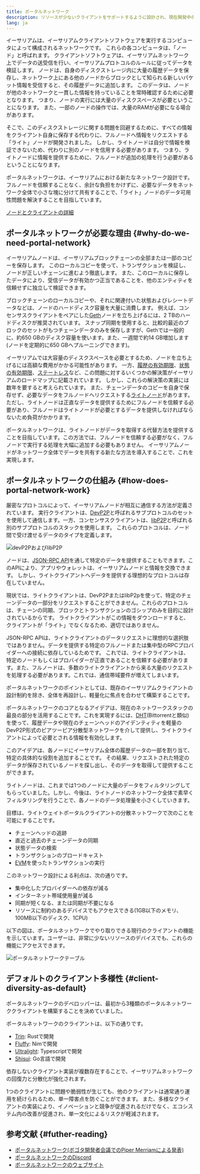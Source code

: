 ```yaml
---
title: ポータルネットワーク
description: リソースが少ないクライアントをサポートするように設計され、現在開発中のネットワークである「ポータルネットワーク」の概要
lang: ja
---
```


イーサリアムは、イーサリアムクライアントソフトウェアを実行するコンピュータによって構成されるネットワークです。 これらの各コンピュータは、「ノード」と呼ばれます。 クライアントソフトウェアは、イーサリアムネットワーク上でデータの送受信を行い、イーサリアムプロトコルのルールに従ってデータを検証します。 ノードは、自身のディスクストレージ内に大量の履歴データを保存し、ネットワーク上にある他のノードからブロックとして知られる新しいパケット情報を受信すると、その履歴データに追加します。 このデータは、ノードが他のネットワークと一貫した情報を持っていることを常時確認するために必要となります。 つまり、ノードの実行には大量のディスクスペースが必要ということになります。 また、一部のノードの操作では、大量のRAMが必要になる場合があります。

そこで、このディスクストレージに関する問題を回避するために、すべての情報をクライアント自身に保存する代わりに、フルノードへ情報をリクエストする「ライト」ノードが開発されました。 しかし、ライトノードは自分で情報を検証できないため、代わりに別のノードを信用する必要があります。 つまり、ライトノードに情報を提供するために、フルノードが追加の処理を行う必要があるということになります。

ポータルネットワークは、イーサリアムにおける新たなネットワーク設計です。フルノードを信頼することなく、余計な負担をかけずに、必要なデータをネットワーク全体で小さな塊に分けて共有することで、「ライト」ノードのデータ可用性問題を解決することを目指しています。

[ノードとクライアントの詳細](/developers/docs/nodes-and-clients/)

## ポータルネットワークが必要な理由 {#why-do-we-need-portal-network}

イーサリアムノードは、イーサリアムブロックチェーンの全部または一部のコピーを保存します。 このローカルコピーを使って、トランザクションを検証し、ノードが正しいチェーンに進むよう徹底します。 また、このローカルに保存したデータにより、受信データが有効かつ正当であることを、他のエンティティを信頼せずに独立して検証できます。

ブロックチェーンのローカルコピーや、それに関連付いた状態およびレシートデータなどは、ノードのハードディスク容量を大量に消費します。 例えば、コンセンサスクライアントをペアにした[Geth](https://geth.ethereum.org)ノードを立ち上げるには、2 TBのハードディスクが推奨されています。 スナップ同期を使用すると、比較的最近のブロックのセットがもつチェーンデータのみを保存しますが、Gethでは一般的に、約650 GBのディスク容量を使います。また、一週間で約14 GB増加します(ノードを定期的に650 GBへプルーニングできます)。

イーサリアムでは大容量のディスクスペースを必要とするため、ノードを立ち上げるには高額な費用がかかる可能性があります。 一方、[履歴の有効期限](/roadmap/statelessness/#history-expiry)、[状態の有効期限](/roadmap/statelessness/#state-expiry)、[ステートレス](/roadmap/statelessness/)など、この問題に対するいくつかの解決策がイーサリアムのロードマップに記載されています。 しかし、これらの解決策の実装には数年を要すると考えられています。 また、チェーンデータのコピーを自身で保存せず、必要なデータをフルノードへリクエストする[ライトノード](/developers/docs/nodes-and-clients/light-clients/)があります。 ただし、ライトノードは正直なデータを提供するためにフルノードを信頼する必要があり、フルノードはライトノードが必要とするデータを提供しなければならないため負荷がかかります。

ポータルネットワークは、ライトノードがデータを取得する代替方法を提供することを目指しています。この方法では、フルノードを信頼する必要がなく、フルノードで実行する処理を大幅に追加する必要もありません。 イーサリアムノードがネットワーク全体でデータを共有する新たな方法を導入することで、これを実現します。

## ポータルネットワークの仕組み {#how-does-portal-network-work}

厳密なプロトコルによって、イーサリアムノードが相互に通信する方法が定義されています。 実行クライアントは、[DevP2P](/developers/docs/networking-layer/#devp2p)と呼ばれるサブプロトコルのセットを使用して通信します。一方、コンセンサスクライアントは、[libP2P](/developers/docs/networking-layer/#libp2p)と呼ばれる別のサブプロトコルのスタックを使用します。 これらのプロトコルは、ノード間で受け渡せるデータのタイプを定義します。

![devP2PおよびlibP2P](portal-network-devp2p-libp2p.png)

ノードは、[JSON-RPC API](/developers/docs/apis/json-rpc/)を通して特定のデータを提供することもできます。このAPIにより、アプリやウォレットは、イーサリアムノードと情報を交換できます。 しかし、ライトクライアントへデータを提供する理想的なプロトコルは存在していません。

現状では、ライトクライアントは、DevP2PまたはlibP2pを使って、特定のチェーンデータの一部分をリクエストすることができません。これらのプロトコルは、チェーンの同期、ブロックとトランザクションのゴシップのみを目的に設計されているからです。 ライトクライアントがこの情報をダウンロードすると、クライアントが「ライト」でなくなるため、適切ではありません。

JSON-RPC APIは、ライトクライアントのデータリクエストに理想的な選択肢ではありません。データを提供する特定のフルノードまたは集中型のRPCプロバイダーへの接続に依存しているためです。 これでは、ライトクライアントは、特定のノードもしくはプロバイダーが正直であることを信頼する必要があります。また、フルノードは、多数のライトクライアントから来る大量のリクエストを処理する必要があります。これでは、通信帯域要件が増えてしまいます。

ポータルネットワークのポイントとしては、既存のイーサリアムクライアントの設計制約を除き、全体を再設計し、軽量化に焦点を合わせて構築することです。

ポータルネットワークのコアとなるアイデアは、現在のネットワークスタックの最良の部分を活用することです。これを実現するには、[DHT](https://en.wikipedia.org/wiki/Distributed_hash_table)(Bittorrentと類似)を使って、履歴データや現在のチェーンヘッドのアイデンティティを軽量のDevP2P形式のピアツーピア分散型ネットワークを介して提供し、ライトクライアントによって必要とされる情報を有効化します。

このアイデアは、各ノードにイーサリアム全体の履歴データの一部を割り当て、特定の具体的な役割を追加することです。 その結果、リクエストされた特定のデータが保存されているノードを探し出し、そのデータを取得して提供することができます。

ライトノードは、これまでは1つのノードに大量のデータをフィルタリングしてもらっていました。しかし、今後は、ライトノードのネットワーク全体で素早くフィルタリングを行うことで、各ノードのデータ処理量を小さくしていきます。

目標は、ライトウェイトポータルクライアントの分散ネットワークで次のことを可能にすることです。

- チェーンヘッドの追跡
- 直近と過去のチェーンデータの同期
- 状態データの検索
- トランザクションのブロードキャスト
- [EVM](/developers/docs/evm/)を使ったトランザクションの実行

このネットワーク設計による利点は、次の通りです。

- 集中化したプロバイダーへの依存が減る
- インターネット帯域使用量が減る
- 同期が短くなる、または同期が不要になる
- リソースに制約のあるデバイスでもアクセスできる(1GB以下のメモリ、100MB以下のディスク、1CPU)

以下の図は、ポータルネットワークでやり取りできる現行のクライアントの機能を示しています。ユーザーは、非常に少ないリソースのデバイスでも、これらの機能にアクセスできます。

![ポータルネットワークテーブル](portal-network-table2.png)

## デフォルトのクライアント多様性 {#client-diversity-as-default}

ポータルネットワークのデベロッパーは、最初から3種類のポータルネットワーククライアントを構築することを決めていました。

ポータルネットワークのクライアントは、以下の通りです。

- [Trin](https://github.com/ethereum/trin): Rustで開発
- [Fluffy](https://nimbus.team/docs/fluffy.html): Nimで開発
- [Ultralight](https://github.com/ethereumjs/ultralight): Typescriptで開発
- [Shisui](https://github.com/GrapeBaBa/shisui): Go言語で開発

依存しないクライアント実装が複数存在することで、イーサリアムネットワークの回復力と分散化が強化されます。

1つのクライアントに問題や脆弱性が生じても、他のクライアントは通常通り運用を続けられるため、単一障害点を防ぐことができます。 また、多様なクライアントの実装により、イノベーションと競争が促進されるだけでなく、エコシステム内の改善が促進され、単一文化によるリスクが軽減されます。

## 参考文献 {#futher-reading}

- [ポータルネットワーク(ボゴタ開発者会議でのPiper Merriamによる発表)](https://www.youtube.com/watch?v=0stc9jnQLXA)
- [ポータルネットワークのDiscord](https://discord.gg/CFFnmE7Hbs)
- [ポータルネットワークのウェブサイト](https://www.ethportal.net/)
